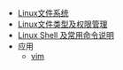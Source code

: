 - [Linux文件系统](Linux文件系统.md)
- [Linux文件类型及权限管理](Linux文件类型及权限管理.md)
- [Linux Shell 及常用命令说明](Linux%20Shell%20及常用命令说明.md)
- 应用
    - [vim](vim.md)
